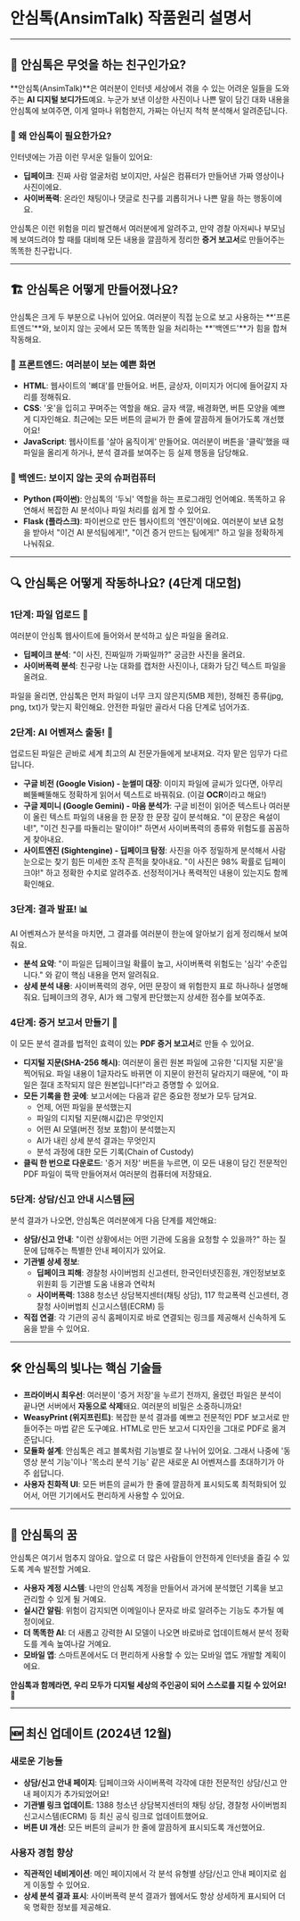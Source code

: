# 안심톡(AnsimTalk) 작품원리 설명서
---

## 🎯 안심톡은 무엇을 하는 친구인가요?

**안심톡(AnsimTalk)**은 여러분이 인터넷 세상에서 겪을 수 있는 어려운 일들을 도와주는 **AI 디지털 보디가드**예요. 누군가 보낸 이상한 사진이나 나쁜 말이 담긴 대화 내용을 안심톡에 보여주면, 이게 얼마나 위험한지, 가짜는 아닌지 척척 분석해서 알려준답니다.

### 🌟 왜 안심톡이 필요한가요?

인터넷에는 가끔 이런 무서운 일들이 있어요:
-   **딥페이크**: 진짜 사람 얼굴처럼 보이지만, 사실은 컴퓨터가 만들어낸 가짜 영상이나 사진이에요.
-   **사이버폭력**: 온라인 채팅이나 댓글로 친구를 괴롭히거나 나쁜 말을 하는 행동이에요.

안심톡은 이런 위험을 미리 발견해서 여러분에게 알려주고, 만약 경찰 아저씨나 부모님께 보여드려야 할 때를 대비해 모든 내용을 깔끔하게 정리한 **증거 보고서**로 만들어주는 똑똑한 친구랍니다.

---

## 🏗️ 안심톡은 어떻게 만들어졌나요?

안심톡은 크게 두 부분으로 나뉘어 있어요. 여러분이 직접 눈으로 보고 사용하는 **'프론트엔드'**와, 보이지 않는 곳에서 모든 똑똑한 일을 처리하는 **'백엔드'**가 힘을 합쳐 작동해요.

### 🎨 프론트엔드: 여러분이 보는 예쁜 화면

-   **HTML**: 웹사이트의 '뼈대'를 만들어요. 버튼, 글상자, 이미지가 어디에 들어갈지 자리를 정해줘요.
-   **CSS**: '옷'을 입히고 꾸며주는 역할을 해요. 글자 색깔, 배경화면, 버튼 모양을 예쁘게 디자인해요. 최근에는 모든 버튼의 글씨가 한 줄에 깔끔하게 들어가도록 개선했어요!
-   **JavaScript**: 웹사이트를 '살아 움직이게' 만들어요. 여러분이 버튼을 '클릭'했을 때 파일을 올리게 하거나, 분석 결과를 보여주는 등 실제 행동을 담당해요.

### 🧠 백엔드: 보이지 않는 곳의 슈퍼컴퓨터

-   **Python (파이썬)**: 안심톡의 '두뇌' 역할을 하는 프로그래밍 언어예요. 똑똑하고 유연해서 복잡한 AI 분석이나 파일 처리를 쉽게 할 수 있어요.
-   **Flask (플라스크)**: 파이썬으로 만든 웹사이트의 '엔진'이에요. 여러분이 보낸 요청을 받아서 "이건 AI 분석팀에게!", "이건 증거 만드는 팀에게!" 하고 일을 정확하게 나눠줘요.

---

## 🔍 안심톡은 어떻게 작동하나요? (4단계 대모험)

### 1단계: 파일 업로드 📁

여러분이 안심톡 웹사이트에 들어와서 분석하고 싶은 파일을 올려요.

-   **딥페이크 분석**: "이 사진, 진짜일까 가짜일까?" 궁금한 사진을 올려요.
-   **사이버폭력 분석**: 친구랑 나눈 대화를 캡처한 사진이나, 대화가 담긴 텍스트 파일을 올려요.

파일을 올리면, 안심톡은 먼저 파일이 너무 크지 않은지(5MB 제한), 정해진 종류(jpg, png, txt)가 맞는지 확인해요. 안전한 파일만 골라서 다음 단계로 넘어가죠.

### 2단계: AI 어벤져스 출동! 🤖

업로드된 파일은 곧바로 세계 최고의 AI 전문가들에게 보내져요. 각자 맡은 임무가 다르답니다.

-   **구글 비전 (Google Vision) - 눈썰미 대장**: 이미지 파일에 글씨가 있다면, 아무리 삐뚤빼뚤해도 정확하게 읽어서 텍스트로 바꿔줘요. (이걸 **OCR**이라고 해요!)
-   **구글 제미니 (Google Gemini) - 마음 분석가**: 구글 비전이 읽어준 텍스트나 여러분이 올린 텍스트 파일의 내용을 한 문장 한 문장 깊이 분석해요. "이 문장은 욕설이네!", "이건 친구를 따돌리는 말이야!" 하면서 사이버폭력의 종류와 위험도를 꼼꼼하게 찾아내요.
-   **사이트엔진 (Sightengine) - 딥페이크 탐정**: 사진을 아주 정밀하게 분석해서 사람 눈으로는 찾기 힘든 미세한 조작 흔적을 찾아내요. "이 사진은 98% 확률로 딥페이크야!" 하고 정확한 수치로 알려주죠. 선정적이거나 폭력적인 내용이 있는지도 함께 확인해요.

### 3단계: 결과 발표! 📊

AI 어벤져스가 분석을 마치면, 그 결과를 여러분이 한눈에 알아보기 쉽게 정리해서 보여줘요.

-   **분석 요약**: "이 파일은 딥페이크일 확률이 높고, 사이버폭력 위험도는 '심각' 수준입니다." 와 같이 핵심 내용을 먼저 알려줘요.
-   **상세 분석 내용**: 사이버폭력의 경우, 어떤 문장이 왜 위험한지 표로 하나하나 설명해줘요. 딥페이크의 경우, AI가 왜 그렇게 판단했는지 상세한 점수를 보여주죠.

### 4단계: 증거 보고서 만들기 📄

이 모든 분석 결과를 법적인 효력이 있는 **PDF 증거 보고서**로 만들 수 있어요.

-   **디지털 지문(SHA-256 해시)**: 여러분이 올린 원본 파일에 고유한 '디지털 지문'을 찍어둬요. 파일 내용이 1글자라도 바뀌면 이 지문이 완전히 달라지기 때문에, "이 파일은 절대 조작되지 않은 원본입니다!"라고 증명할 수 있어요.
-   **모든 기록을 한 곳에**: 보고서에는 다음과 같은 중요한 정보가 모두 담겨요.
    -   언제, 어떤 파일을 분석했는지
    -   파일의 디지털 지문(해시값)은 무엇인지
    -   어떤 AI 모델(버전 정보 포함)이 분석했는지
    -   AI가 내린 상세 분석 결과는 무엇인지
    -   분석 과정에 대한 모든 기록(Chain of Custody)
-   **클릭 한 번으로 다운로드**: '증거 저장' 버튼을 누르면, 이 모든 내용이 담긴 전문적인 PDF 파일이 뚝딱 만들어져서 여러분의 컴퓨터에 저장돼요.

### 5단계: 상담/신고 안내 시스템 🆘

분석 결과가 나오면, 안심톡은 여러분에게 다음 단계를 제안해요:

-   **상담/신고 안내**: "이런 상황에서는 어떤 기관에 도움을 요청할 수 있을까?" 하는 질문에 답해주는 특별한 안내 페이지가 있어요.
-   **기관별 상세 정보**: 
    -   **딥페이크 피해**: 경찰청 사이버범죄 신고센터, 한국인터넷진흥원, 개인정보보호위원회 등 기관별 도움 내용과 연락처
    -   **사이버폭력**: 1388 청소년 상담복지센터(채팅 상담), 117 학교폭력 신고센터, 경찰청 사이버범죄 신고시스템(ECRM) 등
-   **직접 연결**: 각 기관의 공식 홈페이지로 바로 연결되는 링크를 제공해서 신속하게 도움을 받을 수 있어요.

---

## 🛠️ 안심톡의 빛나는 핵심 기술들

-   **프라이버시 최우선**: 여러분이 '증거 저장'을 누르기 전까지, 올렸던 파일은 분석이 끝나면 서버에서 **자동으로 삭제**돼요. 여러분의 비밀은 소중하니까요!
-   **WeasyPrint (위지프린트)**: 복잡한 분석 결과를 예쁘고 전문적인 PDF 보고서로 만들어주는 마법 같은 도구예요. HTML로 만든 보고서 디자인을 그대로 PDF로 옮겨준답니다.
-   **모듈화 설계**: 안심톡은 레고 블록처럼 기능별로 잘 나뉘어 있어요. 그래서 나중에 '동영상 분석 기능'이나 '목소리 분석 기능' 같은 새로운 AI 어벤져스를 초대하기가 아주 쉽답니다.
-   **사용자 친화적 UI**: 모든 버튼의 글씨가 한 줄에 깔끔하게 표시되도록 최적화되어 있어서, 어떤 기기에서도 편리하게 사용할 수 있어요.

---

## 🔮 안심톡의 꿈

안심톡은 여기서 멈추지 않아요. 앞으로 더 많은 사람들이 안전하게 인터넷을 즐길 수 있도록 계속 발전할 거예요.

-   **사용자 계정 시스템**: 나만의 안심톡 계정을 만들어서 과거에 분석했던 기록을 보고 관리할 수 있게 될 거예요.
-   **실시간 알림**: 위험이 감지되면 이메일이나 문자로 바로 알려주는 기능도 추가될 예정이에요.
-   **더 똑똑한 AI**: 더 새롭고 강력한 AI 모델이 나오면 바로바로 업데이트해서 분석 정확도를 계속 높여나갈 거예요.
-   **모바일 앱**: 스마트폰에서도 더 편리하게 사용할 수 있는 모바일 앱도 개발할 계획이에요.

**안심톡과 함께라면, 우리 모두가 디지털 세상의 주인공이 되어 스스로를 지킬 수 있어요! 🌟**

---

## 🆕 최신 업데이트 (2024년 12월)

### 새로운 기능들
-   **상담/신고 안내 페이지**: 딥페이크와 사이버폭력 각각에 대한 전문적인 상담/신고 안내 페이지가 추가되었어요!
-   **기관별 링크 업데이트**: 1388 청소년 상담복지센터의 채팅 상담, 경찰청 사이버범죄 신고시스템(ECRM) 등 최신 공식 링크로 업데이트했어요.
-   **버튼 UI 개선**: 모든 버튼의 글씨가 한 줄에 깔끔하게 표시되도록 개선했어요.

### 사용자 경험 향상
-   **직관적인 네비게이션**: 메인 페이지에서 각 분석 유형별 상담/신고 안내 페이지로 쉽게 이동할 수 있어요.
-   **상세 분석 결과 표시**: 사이버폭력 분석 결과가 웹에서도 항상 상세하게 표시되어 더욱 명확한 정보를 제공해요.